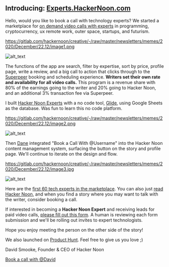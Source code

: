 ## Introducing: [Experts.HackerNoon.com](https://experts.hackernoon.com/?ref=noonifications.tech)

Hello, would you like to book a call with technology experts? We started a marketplace for [on demand video calls with experts](https://experts.hackernoon.com/?ref=hackernoon.com) in programming, cryptocurrency, ux remote work, outer space, startups, and futurism.


https://gitlab.com/hackernoon/creative/-/raw/master/newsletters/memes/2020/December/22.12/image1.png


![alt_text](https://gitlab.com/hackernoon/creative/-/raw/master/newsletters/memes/2020/December/22.12/image3.jpg "image_tooltip")


The functions of the app are search, filter by expertise, sort by price, profile page, write a review, and a big call to action that clicks through to the [Superpeer](https://superpeer.com/?ref=hackernoon.com) booking and scheduling experience. **Writers set their own rate and availability for all video calls.** This program is a revenue share with 80% of the earnings going to the writer and 20% going to Hacker Noon, and an additional 3% transaction fee via Superpeer.

I built [Hacker Noon Experts](https://experts.hackernoon.com/?ref=hackernoon.com) with a no code tool, [Glide](https://glideapps.com/r/clEMkcNnlfkguQ3wRYqB?ref=hackernoon.com), using Google Sheets as the database. Was fun to learn this no code platform. 



https://gitlab.com/hackernoon/creative/-/raw/master/newsletters/memes/2020/December/22.12/image2.png

![alt_text](https://gitlab.com/hackernoon/creative/-/raw/master/newsletters/memes/2020/December/22.12/image3.jpg "image_tooltip")


Then [Dane](https://hackernoon.com/u/Dane?ref=hackernoon.com) integrated "Book a Call With @Username" into the Hacker Noon content management system, surfacing the button on the story and profile page. We'll continue to iterate on the design and flow.



https://gitlab.com/hackernoon/creative/-/raw/master/newsletters/memes/2020/December/22.12/image3.jpg

![alt_text](https://gitlab.com/hackernoon/creative/-/raw/master/newsletters/memes/2020/December/22.12/image3.jpg "image_tooltip")


Here are the [first 60 tech experts in the marketplace](https://hackernoon.com/book-a-call-with-the-first-60-hacker-noon-experts-xwiw3132?ref=hackernoon.com). You can also just [read Hacker Noon](https://hackernoon.com/tagged/?ref=hackernoon.com), and when you find a story where you may want to talk with the writer, consider booking a call.

If interested in becoming a **Hacker Noon Expert** and receiving leads for paid video calls, [please fill out this form](https://docs.google.com/forms/d/e/1FAIpQLSce_si23Kc8Ydmv27J9Z4f_BdwY5VWczKDGtZBGtUPCsbDW0Q/viewform?ref=hackernoon.com). A human is reviewing each form submission and we'll be rolling out invites to expert technologists.

Hope you enjoy meeting the person on the other side of the story!

We also launched on [Product Hunt](https://www.producthunt.com/posts/tech-expert-video-calls). Feel free to give us you love ;)


David Smooke, 
Founder & CEO of Hacker Noon

[Book a call with @David](https://superpeer.com/smooke)
